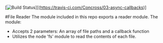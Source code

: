 [![Build Status](https://travis-ci.com/Concross/03-async-callbacks.svg?branch=master)][(https://travis-ci.com/Concross/03-async-callbacks)]

#File Reader
The module included in this repo exports a reader module. The module:
- Accepts 2 parameters: An array of file paths and a callback function
- Utilizes the node 'fs' module to read the contents of each file.
